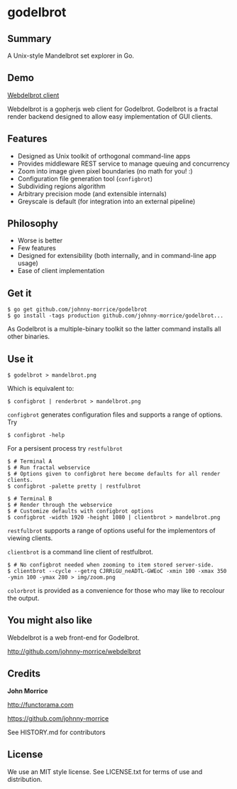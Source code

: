 # godelbrot

## Summary

A Unix-style Mandelbrot set explorer in Go.

## Demo

[Webdelbrot client](http://godelbrot.functorama.com)

Webdelbrot is a gopherjs web client for Godelbrot.  Godelbrot is a fractal
render backend designed to allow easy implementation of GUI clients.

## Features

* Designed as Unix toolkit of orthogonal command-line apps
* Provides middleware REST service to manage queuing and concurrency
* Zoom into image given pixel boundaries (no math for you! :)
* Configuration file generation tool (`configbrot`)
* Subdividing regions algorithm
* Arbitrary precision mode (and extensible internals)
* Greyscale is default (for integration into an external pipeline)

## Philosophy

* Worse is better
* Few features
* Designed for extensibility (both internally, and in command-line app usage)
* Ease of client implementation

## Get it

    $ go get github.com/johnny-morrice/godelbrot
    $ go install -tags production github.com/johnny-morrice/godelbrot...

As Godelbrot is a multiple-binary toolkit so the latter command installs all other binaries.

## Use it

    $ godelbrot > mandelbrot.png

Which is equivalent to:

    $ configbrot | renderbrot > mandelbrot.png

`configbrot` generates configuration files and supports a range of options.  Try

    $ configbrot -help

For a persisent process try `restfulbrot`

    $ # Terminal A
    $ # Run fractal webservice
    $ # Options given to configbrot here become defaults for all render clients.
    $ configbrot -palette pretty | restfulbrot

    $ # Terminal B
    $ # Render through the webservice
    $ # Customize defaults with configbrot options
    $ configbrot -width 1920 -height 1080 | clientbrot > mandelbrot.png

`restfulbrot` supports a range of options useful for the implementors of viewing clients.

`clientbrot` is a command line client of restfulbrot.

    $ # No configbrot needed when zooming to item stored server-side.
    $ clientbrot --cycle --getrq CJRRiGU_neADTL-GWEoC -xmin 100 -xmax 350 -ymin 100 -ymax 280 > img/zoom.png

`colorbrot` is provided as a convenience for those who may like to recolour the output.

## You might also like

Webdelbrot is a web front-end for Godelbrot.

http://github.com/johnny-morrice/webdelbrot

## Credits

**John Morrice**

http://functorama.com

https://github.com/johnny-morrice

See HISTORY.md for contributors

## License

We use an MIT style license.  See LICENSE.txt for terms of use and distribution.
